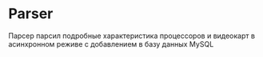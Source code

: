 # Parser

Парсер парсил подробные характеристика процессоров и видеокарт в асинхронном реживе с добавлением в базу данных MySQL



